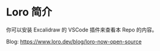 # Loro 简介

你可以安装 Excalidraw 的 VSCode 插件来查看本 Repo 的内容。

Blog: https://www.loro.dev/blog/loro-now-open-source

